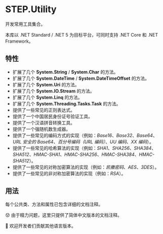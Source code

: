 # STEP.Utility

开发常用工具集合。

本库以 .NET Standard / .NET 5 为目标平台，可同时支持 .NET Core 和 .NET Framework。

## 特性

* 扩展了几个 **System.String** / **System.Char** 的方法。
* 扩展了几个 **System.DateTime** / **System.DateTimeOffset** 的方法。
* 扩展了几个 **System.Uri** 的方法。
* 扩展了几个 **System.IO.Stream** 的方法。
* 扩展了几个 **System.Linq** 的方法。
* 扩展了几个 **System.Threading.Tasks.Task** 的方法。
* 提供了一些常见的正则表达式。
* 提供了一个中国居民身份证号验证工具。
* 提供了一个汉语拼音转换工具。
* 提供了一个强随机数生成器。
* 提供了一些常见的编码方式的实现（例如：*Base16*、*Base32*、*Base64*、*URL 安全的 Base64*、*百分号编码（URL 编码）*、*UU 编码*、*XX 编码*）。
* 提供了一些常见的哈希算法的实现（例如：*SHA1*、*SHA256*、*SHA384*、*SHA512*、*HMAC-SHA1*、*HMAC-SHA256*、*HMAC-SHA384*、*HMAC-SHA512*）。
* 提供了一些常见的对称加密算法的实现（例如：*凯撒密码*、*AES*、*3DES*）。
* 提供了一些常见的非对称加密算法的实现（例如：*RSA*）。

## 用法

每个公共类、方法和属性已包含详细的文档注释。

😟 由于精力问题，这里只提供了简体中文版本的文档注释。

🙂 欢迎开发者们贡献其他语言版本。